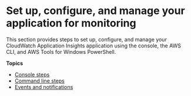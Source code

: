 # Set up, configure, and manage your application for monitoring<a name="appinsights-setting-up"></a>

This section provides steps to set up, configure, and manage your CloudWatch Application Insights application using the console, the AWS CLI, and AWS Tools for Windows PowerShell\.

**Topics**
+ [Console steps](appinsights-setting-up-console.md)
+ [Command line steps](appinsights-setting-up-command.md)
+ [Events and notifications](appinsights-cloudwatch-events.md)